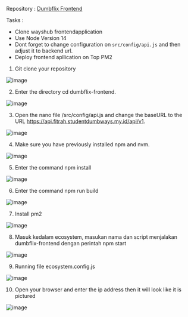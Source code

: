 Repository :
[Dumbflix Frontend](https://github.com/dumbwaysdev/dumbflix-frontend)

Tasks :
- Clone wayshub frontendapplication
- Use Node Version 14
- Dont forget to change configuration on `src/config/api.js` and then adjust it to backend url.
- Deploy  frontend apllication on Top PM2

1. Git clone your repository

![image](https://github.com/user-attachments/assets/d167f124-2453-471d-9a48-b34e6a922a11)

2. Enter the directory cd dumbflix-frontend.

![image](https://github.com/user-attachments/assets/7be4b21f-eccf-49e9-ba47-a5248e6e711c)

3. Open the nano file /src/config/api.js and change the baseURL to the URL https://api.fitrah.studentdumbways.my.id/api/v1.

![image](https://github.com/user-attachments/assets/8b983d02-284f-4da1-b8b1-c5c13e29a9fb)

4. Make sure you have previously installed npm and nvm.

![image](https://github.com/user-attachments/assets/c0bd2c7f-3fad-445e-89c7-7ebf375e2866)

5. Enter the command npm install

![image](https://github.com/user-attachments/assets/eeba5750-1c13-4984-b3be-f8b4408e03dc)

6. Enter the command npm run build

![image](https://github.com/user-attachments/assets/476e9204-8e9c-47b9-94ec-8540d9bec8fa)

7. Install pm2

![image](https://github.com/user-attachments/assets/06d23513-b3f1-4e67-bbe2-06bdbdbe33e3)

8. Masuk kedalam ecosystem, masukan nama dan script menjalakan dumbflix-frontend dengan perintah npm start

![image](https://github.com/user-attachments/assets/83676d84-3b14-4f73-a17f-e3b79892a492)

9. Running file ecosystem.config.js

![image](https://github.com/user-attachments/assets/1462f388-963b-4844-bec5-7bf34af427e7)

10. Open your browser and enter the ip address then it will look like it is pictured

![image](https://github.com/user-attachments/assets/962fefaa-c1ec-42d0-9897-6bc5e08a7ef3)

